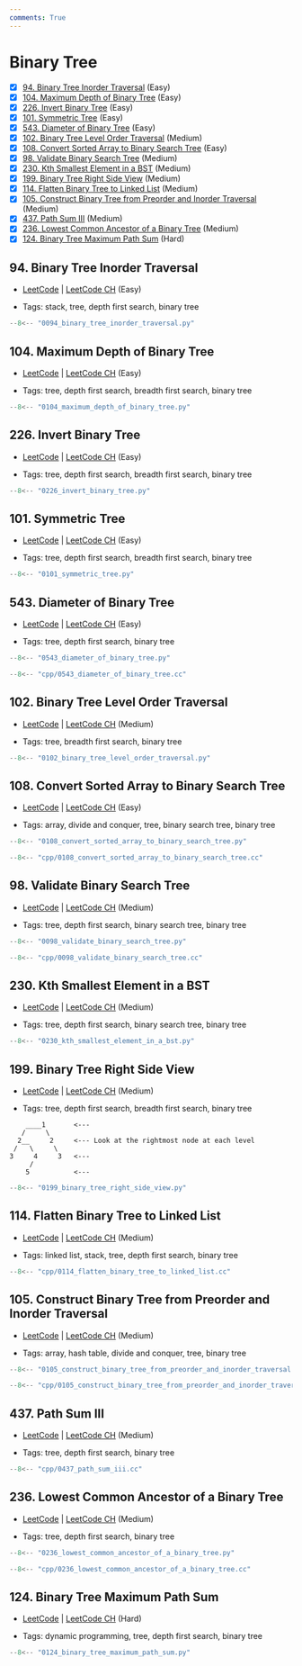 ```yaml
---
comments: True
---
```


# Binary Tree

- [x] [94. Binary Tree Inorder Traversal](https://leetcode.cn/problems/binary-tree-inorder-traversal/) (Easy)
- [x] [104. Maximum Depth of Binary Tree](https://leetcode.cn/problems/maximum-depth-of-binary-tree/) (Easy)
- [x] [226. Invert Binary Tree](https://leetcode.cn/problems/invert-binary-tree/) (Easy)
- [x] [101. Symmetric Tree](https://leetcode.cn/problems/symmetric-tree/) (Easy)
- [x] [543. Diameter of Binary Tree](https://leetcode.cn/problems/diameter-of-binary-tree/) (Easy)
- [x] [102. Binary Tree Level Order Traversal](https://leetcode.cn/problems/binary-tree-level-order-traversal/) (Medium)
- [x] [108. Convert Sorted Array to Binary Search Tree](https://leetcode.cn/problems/convert-sorted-array-to-binary-search-tree/) (Easy)
- [x] [98. Validate Binary Search Tree](https://leetcode.cn/problems/validate-binary-search-tree/) (Medium)
- [x] [230. Kth Smallest Element in a BST](https://leetcode.cn/problems/kth-smallest-element-in-a-bst/) (Medium)
- [x] [199. Binary Tree Right Side View](https://leetcode.cn/problems/binary-tree-right-side-view/) (Medium)
- [x] [114. Flatten Binary Tree to Linked List](https://leetcode.cn/problems/flatten-binary-tree-to-linked-list/) (Medium)
- [x] [105. Construct Binary Tree from Preorder and Inorder Traversal](https://leetcode.cn/problems/construct-binary-tree-from-preorder-and-inorder-traversal/) (Medium)
- [x] [437. Path Sum III](https://leetcode.cn/problems/path-sum-iii/) (Medium)
- [x] [236. Lowest Common Ancestor of a Binary Tree](https://leetcode.cn/problems/lowest-common-ancestor-of-a-binary-tree/) (Medium)
- [x] [124. Binary Tree Maximum Path Sum](https://leetcode.cn/problems/binary-tree-maximum-path-sum/) (Hard)

## 94. Binary Tree Inorder Traversal

-   [LeetCode](https://leetcode.com/problems/binary-tree-inorder-traversal/) | [LeetCode CH](https://leetcode.cn/problems/binary-tree-inorder-traversal/) (Easy)

-   Tags: stack, tree, depth first search, binary tree

```python title="94. Binary Tree Inorder Traversal - Python Solution"
--8<-- "0094_binary_tree_inorder_traversal.py"
```

## 104. Maximum Depth of Binary Tree

-   [LeetCode](https://leetcode.com/problems/maximum-depth-of-binary-tree/) | [LeetCode CH](https://leetcode.cn/problems/maximum-depth-of-binary-tree/) (Easy)

-   Tags: tree, depth first search, breadth first search, binary tree

```python title="104. Maximum Depth of Binary Tree - Python Solution"
--8<-- "0104_maximum_depth_of_binary_tree.py"
```

## 226. Invert Binary Tree

-   [LeetCode](https://leetcode.com/problems/invert-binary-tree/) | [LeetCode CH](https://leetcode.cn/problems/invert-binary-tree/) (Easy)

-   Tags: tree, depth first search, breadth first search, binary tree

```python title="226. Invert Binary Tree - Python Solution"
--8<-- "0226_invert_binary_tree.py"
```

## 101. Symmetric Tree

-   [LeetCode](https://leetcode.com/problems/symmetric-tree/) | [LeetCode CH](https://leetcode.cn/problems/symmetric-tree/) (Easy)

-   Tags: tree, depth first search, breadth first search, binary tree

```python title="101. Symmetric Tree - Python Solution"
--8<-- "0101_symmetric_tree.py"
```

## 543. Diameter of Binary Tree

-   [LeetCode](https://leetcode.com/problems/diameter-of-binary-tree/) | [LeetCode CH](https://leetcode.cn/problems/diameter-of-binary-tree/) (Easy)

-   Tags: tree, depth first search, binary tree

```python title="543. Diameter of Binary Tree - Python Solution"
--8<-- "0543_diameter_of_binary_tree.py"
```

```cpp title="543. Diameter of Binary Tree - C++ Solution"
--8<-- "cpp/0543_diameter_of_binary_tree.cc"
```

## 102. Binary Tree Level Order Traversal

-   [LeetCode](https://leetcode.com/problems/binary-tree-level-order-traversal/) | [LeetCode CH](https://leetcode.cn/problems/binary-tree-level-order-traversal/) (Medium)

-   Tags: tree, breadth first search, binary tree

```python title="102. Binary Tree Level Order Traversal - Python Solution"
--8<-- "0102_binary_tree_level_order_traversal.py"
```

## 108. Convert Sorted Array to Binary Search Tree

-   [LeetCode](https://leetcode.com/problems/convert-sorted-array-to-binary-search-tree/) | [LeetCode CH](https://leetcode.cn/problems/convert-sorted-array-to-binary-search-tree/) (Easy)

-   Tags: array, divide and conquer, tree, binary search tree, binary tree

```python title="108. Convert Sorted Array to Binary Search Tree - Python Solution"
--8<-- "0108_convert_sorted_array_to_binary_search_tree.py"
```

```cpp title="108. Convert Sorted Array to Binary Search Tree - C++ Solution"
--8<-- "cpp/0108_convert_sorted_array_to_binary_search_tree.cc"
```

## 98. Validate Binary Search Tree

-   [LeetCode](https://leetcode.com/problems/validate-binary-search-tree/) | [LeetCode CH](https://leetcode.cn/problems/validate-binary-search-tree/) (Medium)

-   Tags: tree, depth first search, binary search tree, binary tree

```python title="98. Validate Binary Search Tree - Python Solution"
--8<-- "0098_validate_binary_search_tree.py"
```

```cpp title="98. Validate Binary Search Tree - C++ Solution"
--8<-- "cpp/0098_validate_binary_search_tree.cc"
```

## 230. Kth Smallest Element in a BST

-   [LeetCode](https://leetcode.com/problems/kth-smallest-element-in-a-bst/) | [LeetCode CH](https://leetcode.cn/problems/kth-smallest-element-in-a-bst/) (Medium)

-   Tags: tree, depth first search, binary search tree, binary tree

```python title="230. Kth Smallest Element in a BST - Python Solution"
--8<-- "0230_kth_smallest_element_in_a_bst.py"
```

## 199. Binary Tree Right Side View

-   [LeetCode](https://leetcode.com/problems/binary-tree-right-side-view/) | [LeetCode CH](https://leetcode.cn/problems/binary-tree-right-side-view/) (Medium)

-   Tags: tree, depth first search, breadth first search, binary tree
```plaintext
    ____1       <---
   /     \
  2__     2     <--- Look at the rightmost node at each level
 /   \     \
3     4     3   <---
     /
    5           <---
```

```python title="199. Binary Tree Right Side View - Python Solution"
--8<-- "0199_binary_tree_right_side_view.py"
```

## 114. Flatten Binary Tree to Linked List

-   [LeetCode](https://leetcode.com/problems/flatten-binary-tree-to-linked-list/) | [LeetCode CH](https://leetcode.cn/problems/flatten-binary-tree-to-linked-list/) (Medium)

-   Tags: linked list, stack, tree, depth first search, binary tree

```cpp title="114. Flatten Binary Tree to Linked List - C++ Solution"
--8<-- "cpp/0114_flatten_binary_tree_to_linked_list.cc"
```

## 105. Construct Binary Tree from Preorder and Inorder Traversal

-   [LeetCode](https://leetcode.com/problems/construct-binary-tree-from-preorder-and-inorder-traversal/) | [LeetCode CH](https://leetcode.cn/problems/construct-binary-tree-from-preorder-and-inorder-traversal/) (Medium)

-   Tags: array, hash table, divide and conquer, tree, binary tree

```python title="105. Construct Binary Tree from Preorder and Inorder Traversal - Python Solution"
--8<-- "0105_construct_binary_tree_from_preorder_and_inorder_traversal.py"
```

```cpp title="105. Construct Binary Tree from Preorder and Inorder Traversal - C++ Solution"
--8<-- "cpp/0105_construct_binary_tree_from_preorder_and_inorder_traversal.cc"
```

## 437. Path Sum III

-   [LeetCode](https://leetcode.com/problems/path-sum-iii/) | [LeetCode CH](https://leetcode.cn/problems/path-sum-iii/) (Medium)

-   Tags: tree, depth first search, binary tree

```cpp title="437. Path Sum III - C++ Solution"
--8<-- "cpp/0437_path_sum_iii.cc"
```

## 236. Lowest Common Ancestor of a Binary Tree

-   [LeetCode](https://leetcode.com/problems/lowest-common-ancestor-of-a-binary-tree/) | [LeetCode CH](https://leetcode.cn/problems/lowest-common-ancestor-of-a-binary-tree/) (Medium)

-   Tags: tree, depth first search, binary tree

```python title="236. Lowest Common Ancestor of a Binary Tree - Python Solution"
--8<-- "0236_lowest_common_ancestor_of_a_binary_tree.py"
```

```cpp title="236. Lowest Common Ancestor of a Binary Tree - C++ Solution"
--8<-- "cpp/0236_lowest_common_ancestor_of_a_binary_tree.cc"
```

## 124. Binary Tree Maximum Path Sum

-   [LeetCode](https://leetcode.com/problems/binary-tree-maximum-path-sum/) | [LeetCode CH](https://leetcode.cn/problems/binary-tree-maximum-path-sum/) (Hard)

-   Tags: dynamic programming, tree, depth first search, binary tree

```python title="124. Binary Tree Maximum Path Sum - Python Solution"
--8<-- "0124_binary_tree_maximum_path_sum.py"
```
